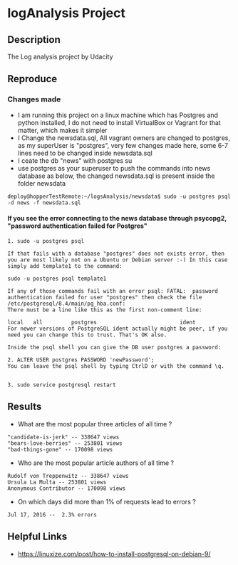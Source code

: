 # logAnalysis Project 

## Description
  The Log analysis project by  Udacity

## Reproduce

### Changes made 
+ I am running this project on a linux machine which has Postgres and python installed, I do not need to install VirtualBox or Vagrant for that matter, which makes it simpler 
+ I Change the newsdata.sql, All vagrant owners are changed to postgres, as my superUser is "postgres", very few changes made here, some 6-7 lines need to be changed inside newsdata.sql
+ I ceate the db "news" with postgres su
+ use postgres as your superuser to push the commands into news database as below, the changed newsdata.sql is present inside the folder newsdata
```
deploy@hopperTestRemote:~/logsAnalysis/newsdata$ sudo -u postgres psql -d news -f newsdata.sql 
```

#### If you see the error connecting to the news database through psycopg2, "password authentication failed for Postgres"

```
1. sudo -u postgres psql

If that fails with a database "postgres" does not exists error, then you are most likely not on a Ubuntu or Debian server :-) In this case simply add template1 to the command:

sudo -u postgres psql template1

If any of those commands fail with an error psql: FATAL:  password authentication failed for user "postgres" then check the file /etc/postgresql/8.4/main/pg_hba.conf: 
There must be a line like this as the first non-comment line:

local   all         postgres                          ident
For newer versions of PostgreSQL ident actually might be peer, if you need you can change this to trust. That's OK also.

Inside the psql shell you can give the DB user postgres a password:

2. ALTER USER postgres PASSWORD 'newPassword';
You can leave the psql shell by typing CtrlD or with the command \q.


3. sudo service postgresql restart

```


## Results

  + What are the most popular three articles of all time ?
  ```
  "candidate-is-jerk" -- 338647 views
  "bears-love-berries" -- 253801 views
  "bad-things-gone" -- 170098 views
  ```
  
  + Who are the most popular article authors of all time ?
  ```
  Rudolf von Treppenwitz -- 338647 views
  Ursula La Multa -- 253801 views
  Anonymous Contributor -- 170098 views
  ```
  
  + On which days did more than 1% of requests lead to errors ?
  ```
  Jul 17, 2016 --  2.3% errors
  ```


## Helpful Links
+ https://linuxize.com/post/how-to-install-postgresql-on-debian-9/
